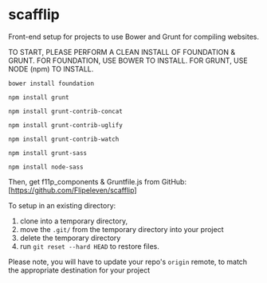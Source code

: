 scafflip
========

Front-end setup for projects to use Bower and Grunt for compiling websites.

TO START, PLEASE PERFORM A CLEAN INSTALL OF FOUNDATION & GRUNT. FOR FOUNDATION,
USE BOWER TO INSTALL. FOR GRUNT, USE NODE (npm) TO INSTALL.


```
bower install foundation

npm install grunt

npm install grunt-contrib-concat

npm install grunt-contrib-uglify

npm install grunt-contrib-watch

npm install grunt-sass

npm install node-sass
```

Then, get f11p_components & Gruntfile.js from GitHub:
[https://github.com/Flipeleven/scafflip]

To setup in an existing directory:
1. clone into a temporary directory, 
2. move the `.git/` from the temporary directory into your project
3. delete the temporary directory
4. run `git reset --hard HEAD` to restore files. 

Please note, you will have to update your repo's `origin` remote, to match the appropriate destination for your project

